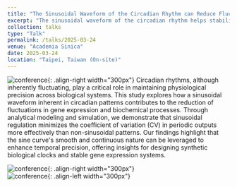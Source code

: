 ```yaml
---
title: "The Sinusoidal Waveform of the Circadian Rhythm can Reduce Fluctuations"
excerpt: "The sinusoidal waveform of the circadian rhythm helps stabilize physiological processes by smoothing out fluctuations, promoting consistent patterns in sleep, hormone release, and metabolism."
collection: talks
type: "Talk"
permalink: /talks/2025-03-24
venue: "Academia Sinica"
date: 2025-03-24
location: "Taipei, Taiwan (On-site)"
---
```

![conference](/sohith/images/qms.png){: .align-right width="300px"} Circadian rhythms, although inherently fluctuating, play a critical role in maintaining physiological precision across biological systems. This study explores how a sinusoidal waveform inherent in circadian patterns contributes to the reduction of fluctuations in gene expression and biochemical processes. Through analytical modeling and simulation, we demonstrate that sinusoidal regulation minimizes the coefficient of variation (CV) in periodic outputs more effectively than non-sinusoidal patterns. Our findings highlight that the sine curve's smooth and continuous nature can be leveraged to enhance temporal precision, offering insights for designing synthetic biological clocks and stable gene expression systems.

![conference](/sohith/images/qms_2.jpg){: .align-right width="300px"}                      
![conference](/sohith/images/qms_3.jpg){: .align-left width="300px"}                      







